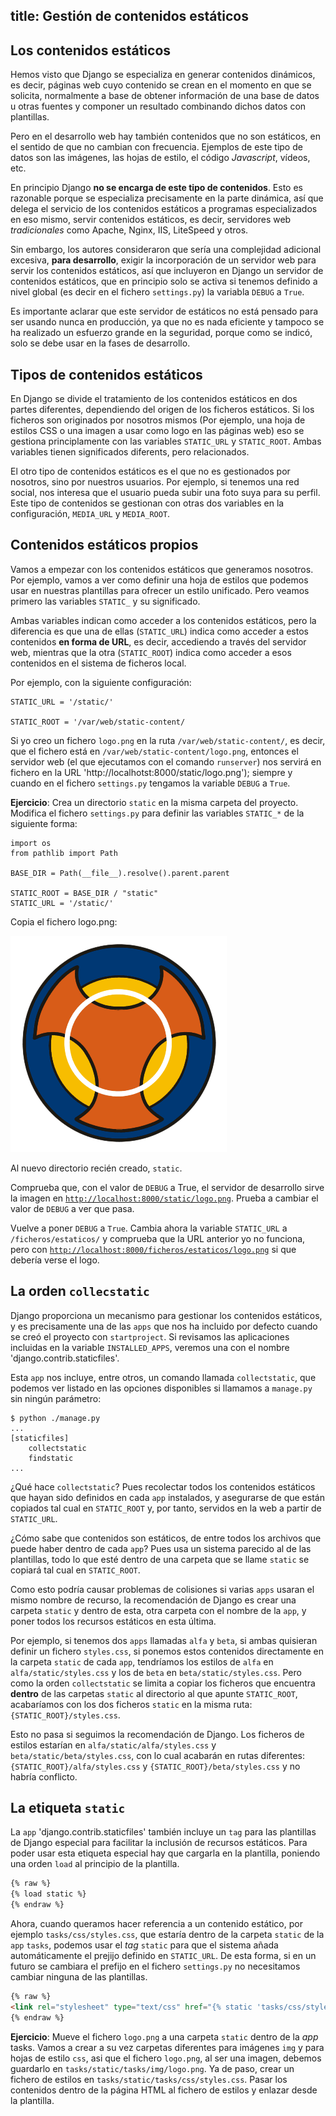 
title: Gestión de contenidos estáticos
---

## Los contenidos estáticos

Hemos visto que Django se especializa en generar contenidos dinámicos, es
decir, páginas web cuyo contenido se crean en el momento en que se solicita,
normalmente a base de obtener información de una base de datos u otras fuentes
y componer un resultado combinando dichos datos con plantillas.

Pero en el desarrollo web hay también contenidos que no son estáticos, en el
sentido de que no cambian con frecuencia. Ejemplos de este tipo de datos
son las imágenes, las hojas de estilo, el código _Javascript_, vídeos, etc.

En principio Django **no se encarga de este tipo de contenidos**. Esto es
razonable porque se especializa precisamente en la parte dinámica, así que
delega el servicio de los contenidos estáticos a programas especializados en
eso mismo, servir contenidos estáticos, es decir, servidores web
_tradicionales_ como Apache, Nginx, IIS, LiteSpeed y otros.

Sin embargo, los autores consideraron que sería una complejidad adicional
excesiva, **para desarrollo**, exigir la incorporación de un servidor web para
servir los contenidos estáticos, así que incluyeron en Django un servidor de
contenidos estáticos, que en principio solo se activa si tenemos definido a
nivel global (es decir en el fichero `settings.py`) la variabla `DEBUG` a
`True`.

Es importante aclarar que este servidor de estáticos no está pensado para ser
usando nunca en producción, ya que no es nada eficiente y tampoco se ha
realizado un esfuerzo grande en la seguridad, porque como se indicó, solo se
debe usar en la fases de desarrollo.

## Tipos de contenidos estáticos

En Django se divide el tratamiento de los contenidos estáticos en dos partes
diferentes, dependiendo del origen de los ficheros estáticos. Si los ficheros
son originados por nosotros mismos (Por ejemplo, una hoja de estilos CSS o una
imagen a usar como logo en las páginas web) eso se gestiona principlamente con
las variables `STATIC_URL` y `STATIC_ROOT`. Ambas variables tienen significados
diferents, pero relacionados.

El otro tipo de contenidos estáticos es el que no es gestionados por nosotros,
sino por nuestros usuarios. Por ejemplo, si tenemos una red social, nos
interesa que el usuario pueda subir una foto suya para su perfil. Este tipo de
contenidos se gestionan con otras dos variables en la configuración,
`MEDIA_URL` y `MEDIA_ROOT`.

## Contenidos estáticos propios

Vamos a empezar con los contenidos estáticos que generamos nosotros. Por
ejemplo, vamos a ver como definir una hoja de estilos que podemos usar en
nuestras plantillas para ofrecer un estilo unificado. Pero veamos primero
las variables `STATIC_` y su significado.

Ambas variables indican como acceder a los contenidos estáticos, pero la
diferencia es que una de ellas (`STATIC_URL`) indica como acceder a estos
contenidos **en forma de URL**, es decir, accediendo a través del servidor web,
mientras que la otra (`STATIC_ROOT`) indica como acceder a esos contenidos en
el sistema de ficheros local.

Por ejemplo, con la siguiente configuración:

```
STATIC_URL = '/static/'

STATIC_ROOT = '/var/web/static-content/
```

Si yo creo un fichero `logo.png` en la ruta `/var/web/static-content/`, es
decir, que el fichero está en `/var/web/static-content/logo.png`, entonces el
servidor web (el que ejecutamos con el comando `runserver`) nos servirá en
fichero en la URL 'http://localhotst:8000/static/logo.png'); siempre y cuando
en el fichero `settings.py` tengamos la variable `DEBUG` a `True`.

**Ejercicio**: Crea un directorio `static` en la misma carpeta del proyecto.
Modifica el fichero `settings.py` para definir las variables `STATIC_*` de la
siguiente forma:

```
import os
from pathlib import Path

BASE_DIR = Path(__file__).resolve().parent.parent

STATIC_ROOT = BASE_DIR / "static"
STATIC_URL = '/static/'
```

Copia el fichero logo.png:

![Taskmaster Logo](./img/logo.png)

Al nuevo directorio recién creado, `static`.

Comprueba que, con el valor de `DEBUG` a True, el servidor de desarrollo sirve
la imagen en
[`http://localhost:8000/static/logo.png`](http://localhost:8000/static/logo.png).
Prueba a cambiar el valor de `DEBUG` a ver que pasa.

Vuelve a poner `DEBUG` a `True`. Cambia ahora la variable `STATIC_URL` a
`/ficheros/estaticos/` y comprueba que la URL anterior yo no funciona, pero con
[`http://localhost:8000/ficheros/estaticos/logo.png`](http://localhost:8000/ficheros/estaticos/logo.png) si que debería verse el logo.

## La orden `collecstatic`

Django proporciona un mecanismo para gestionar los contenidos estáticos, y es
precisamente una de las `apps` que nos ha incluido por defecto cuando se creó
el proyecto con `startproject`. Si revisamos las aplicaciones incluidas en la
variable `INSTALLED_APPS`, veremos una con el nombre 'django.contrib.staticfiles'.

Esta `app` nos incluye, entre otros, un comando llamada `collectstatic`,
que podemos ver listado en las opciones disponibles si llamamos a `manage.py`
sin ningún parámetro:

```shell
$ python ./manage.py
...
[staticfiles]
    collectstatic
    findstatic
...
```

¿Qué hace `collectstatic`? Pues recolectar todos los contenidos estáticos que
hayan sido definidos en cada `app` instalados, y asegurarse de que están
copiados tal cual en `STATIC_ROOT` y, por tanto, servidos en la web a partir de
`STATIC_URL`.

¿Cómo sabe que contenidos son estáticos, de entre todos los
archivos que puede haber dentro de cada `app`? Pues usa un sistema parecido
al de las plantillas, todo lo que esté dentro de una carpeta que se llame
`static` se copiará tal cual en `STATIC_ROOT`.

Como esto podría causar problemas de colisiones si varias `apps` usaran el
mismo nombre de recurso, la recomendación de Django es crear una carpeta
`static` y dentro de esta, otra carpeta con el nombre de la `app`, y poner
todos los recursos estáticos en esta última.

Por ejemplo, si tenemos dos `apps` llamadas `alfa` y `beta`, si ambas quisieran
definir un fichero `styles.css`, si ponemos estos contenidos directamente en la
carpeta `static` de cada `app`, tendríamos los estilos de `alfa` en
`alfa/static/styles.css` y los de `beta` en `beta/static/styles.css`. Pero como
la orden `collectstatic` se limita a copiar los ficheros que encuentra **dentro**
de las carpetas `static` al directorio al que apunte `STATIC_ROOT`, acabaríamos
con los dos ficheros `static` en la misma ruta: `{STATIC_ROOT}/styles.css`.

Esto no pasa si seguimos la recomendación de Django. Los ficheros de estilos
estarían en `alfa/static/alfa/styles.css` y `beta/static/beta/styles.css`, con
lo cual acabarán en rutas diferentes: `{STATIC_ROOT}/alfa/styles.css` y
`{STATIC_ROOT}/beta/styles.css` y no habría conflicto.

## La etiqueta `static`

La `app` 'django.contrib.staticfiles' también incluye un `tag` para las
plantillas de Django especial para facilitar la inclusión de recursos
estáticos. Para poder usar esta etiqueta especial hay que cargarla en la
plantilla, poniendo una orden `load` al principio de la plantilla.

```html
{% raw %}
{% load static %}
{% endraw %}
```

Ahora, cuando queramos hacer referencia a un contenido estático, por ejemplo
`tasks/css/styles.css`, que estaría dentro de la carpeta `static` de la `app`
`tasks`, podemos usar el _tag_ `static` para que el sistema añada
automáticamente el prejijo definido en `STATIC_URL`. De esta forma, si en
un futuro se cambiara el prefijo en el fichero `settings.py` no necesitamos
cambiar ninguna de las plantillas.

```html
{% raw %}
<link rel="stylesheet" type="text/css" href="{% static 'tasks/css/styles.css' %}">
{% endraw %}
```

**Ejercicio**: Mueve el fichero `logo.png` a una carpeta `static` dentro de la
_app_ tasks. Vamos a crear a su vez carpetas diferentes para imágenes `img` y
para hojas de estilo `css`, asi que el fichero `logo.png`, al ser una imagen,
debemos guardarlo en `tasks/static/tasks/img/logo.png`. Ya de paso, crear un
fichero de estilos en `tasks/static/tasks/css/styles.css`. Pasar los contenidos
dentro de la página HTML al fichero de estilos y enlazar desde  la plantilla.



